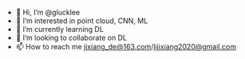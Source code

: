 - 👋 Hi, I’m @glucklee
- 👀 I’m interested in point cloud, CNN, ML
- 🌱 I’m currently learning DL
- 💞️ I’m looking to collaborate on DL
- 📫 How to reach me jixiang_de@163.com/lijixiang2020@gmail.com
<!---
glucklee/glucklee is a ✨ special ✨ repository because its `README.md` (this file) appears on your GitHub profile.
You can click the Preview link to take a look at your changes.
--->
